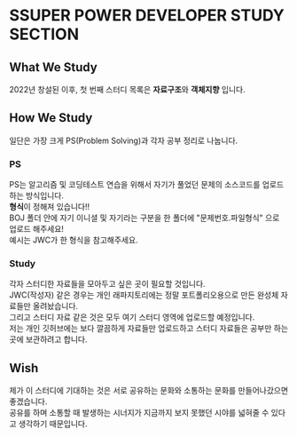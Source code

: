 # SSUPER POWER DEVELOPER STUDY SECTION

## What We Study

2022년 창설된 이후, 첫 번째 스터디 목록은 **자료구조**와 **객체지향** 입니다.

## How We Study

일단은 가장 크게 PS(Problem Solving)과 각자 공부 정리로 나눕니다.

### PS

PS는 알고리즘 및 코딩테스트 연습을 위해서 자기가 풀었던 문제의 소스코드를 업로드 하는 방식입니다. \
**형식**이 정해져 있습니다!! \
BOJ 폴더 안에 자기 이니셜 및 자기라는 구분을 한 폴더에 "문제번호.파일형식" 으로 업로드 해주세요! \
예시는 JWC가 한 형식을 참고해주세요.

### Study

각자 스터디한 자료들을 모아두고 싶은 곳이 필요할 것입니다. \
JWC(작성자) 같은 경우는 개인 래파지토리에는 정말 포트폴리오용으로 만든 완성체 자료들만 올려놨습니다. \
그리고 스터디 자료 같은 것은 모두 여기 스터디 영역에 업로드할 예정입니다. \
저는 개인 깃허브에는 보다 깔끔하게 자료들만 업로드하고 스터디 자료들은 공부만 하는 곳에 보관하려고 합니다.

## Wish

제가 이 스터디에 기대하는 것은 서로 공유하는 문화와 소통하는 문화를 만들어나갔으면 좋겠습니다. \
공유를 하며 소통할 때 발생하는 시너지가 지금까지 보지 못했던 시야를 넓혀줄 수 있다고 생각하기 때문입니다.
